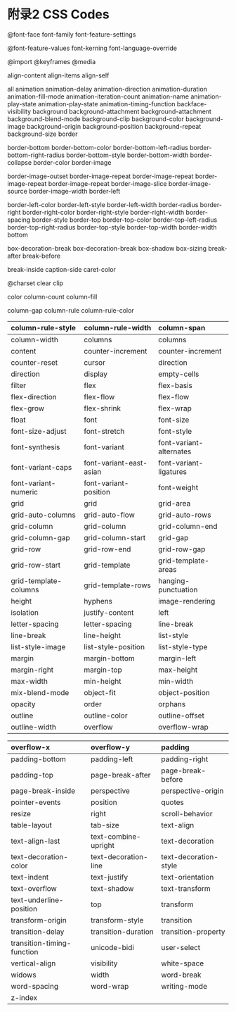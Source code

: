 # 附录2 CSS Codes

@font-face                              font-family                              font-feature-settings

@font-feature-values font-kerning                                        font-language-override

@import                                  @keyframes                            @media

align-content                          align-items                             align-self

all                                            animation                               animation-delay animation-direction                                 animation-duration               animation-fill-mode animation-iteration-count                       animation-name                    animation-play-state animation-play-state                               animation-timing-function    backface-visibility background                                                background-attachment       background-attachment background-blend-mode       background-clip                     background-color background-image                                      background-origin                 background-position background-repeat                background-size                    border

border-bottom                        border-bottom-color               border-bottom-left-radius border-bottom-right-radius                border-bottom-style               border-bottom-width border-collapse                                  border-color                            border-image

border-image-outset              border-image-repeat              border-image-repeat border-image-repeat                          border-image-repeat              border-image-slice border-image-source                          border-image-width               border-left

border-left-color                      border-left-style                      border-left-width border-radius                                     border-right                            border-right-color border-right-style                                border-right-width                  border-spacing border-style                                        border-top                               border-top-color border-top-left-radius                        border-top-right-radius          border-top-style border-top-width                                border-width                           bottom

box-decoration-break            box-decoration-break            box-shadow box-sizing                                      break-after                             break-before

break-inside                           caption-side                           caret-color

@charset                                 clear                                        clip

color                                        column-count                         column-fill

column-gap                            column-rule                            column-rule-color  


| column-rule-style | column-rule-width | column-span |
| :--- | :--- | :--- |
| column-width | columns | columns |
| content | counter-increment | counter-increment |
| counter-reset | cursor | direction |
| direction | display | empty-cells |
| filter | flex | flex-basis |
| flex-direction | flex-flow | flex-flow |
| flex-grow | flex-shrink | flex-wrap |
| float | font | font-size |
| font-size-adjust | font-stretch | font-style |
| font-synthesis | font-variant | font-variant-alternates |
| font-variant-caps | font-variant-east-asian | font-variant-ligatures |
| font-variant-numeric | font-variant-position | font-weight |
| grid | grid | grid-area |
| grid-auto-columns | grid-auto-flow | grid-auto-rows |
| grid-column | grid-column | grid-column-end |
| grid-column-gap | grid-column-start | grid-gap |
| grid-row | grid-row-end | grid-row-gap |
| grid-row-start | grid-template | grid-template-areas |
| grid-template-columns | grid-template-rows | hanging-punctuation |
| height | hyphens | image-rendering |
| isolation | justify-content | left |
| letter-spacing | letter-spacing | line-break |
| line-break | line-height | list-style |
| list-style-image | list-style-position | list-style-type |
| margin | margin-bottom | margin-left |
| margin-right | margin-top | max-height |
| max-width | min-height | min-width |
| mix-blend-mode | object-fit | object-position |
| opacity | order | orphans |
| outline | outline-color | outline-offset |
| outline-width | overflow | overflow-wrap |

| overflow-x | overflow-y | padding |
| :--- | :--- | :--- |
| padding-bottom | padding-left | padding-right |
| padding-top | page-break-after | page-break-before |
| page-break-inside | perspective | perspective-origin |
| pointer-events | position | quotes |
| resize | right | scroll-behavior |
| table-layout | tab-size | text-align |
| text-align-last | text-combine-upright | text-decoration |
| text-decoration-color | text-decoration-line | text-decoration-style |
| text-indent | text-justify | text-orientation |
| text-overflow | text-shadow | text-transform |
| text-underline-position | top | transform |
| transform-origin | transform-style | transition |
| transition-delay | transition-duration | transition-property |
| transition-timing-function | unicode-bidi | user-select |
| vertical-align | visibility | white-space |
| widows | width | word-break |
| word-spacing | word-wrap | writing-mode |
| z-index |  |  |

